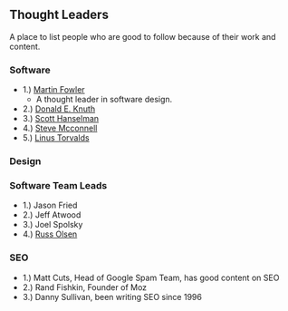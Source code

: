 ## Thought Leaders
A place to list people who are good to follow because of their work and content.


### Software
- 1.) [Martin Fowler](https://martinfowler.com/) 
   - A thought leader in software design.
- 2.) [Donald E. Knuth](https://www-cs-faculty.stanford.edu/~knuth/)
- 3.) [Scott Hanselman](https://www.hanselman.com/)
- 4.) [Steve Mcconnell](https://stevemcconnell.com/)
- 5.) [Linus Torvalds](https://github.com/torvalds)


### Design


### Software Team Leads
- 1.) Jason Fried
- 2.) Jeff Atwood
- 3.) Joel Spolsky 
- 4.) [Russ Olsen](http://russolsen.com/)


### SEO
 - 1.) Matt Cuts, Head of Google Spam Team, has good content on SEO
 - 2.) Rand Fishkin, Founder of Moz
 - 3.) Danny Sullivan, been writing SEO since 1996




